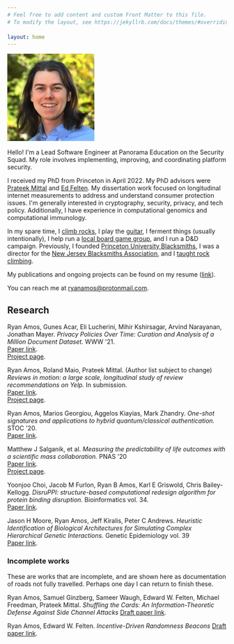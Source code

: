 ```yaml
---
# Feel free to add content and custom Front Matter to this file.
# To modify the layout, see https://jekyllrb.com/docs/themes/#overriding-theme-defaults

layout: home
---
```


<link rel="stylesheet" type="text/css" href="style.css" />

<img class="photo" src="profile.png" width="200"/>

Hello! I'm a Lead Software Engineer at Panorama Education on the Security Squad. My role involves implementing, improving, and coordinating platform security.

I received my PhD from Princeton in April 2022. My PhD advisors were <a href="https://www.princeton.edu/~pmittal/">Prateek Mittal</a> and <a href="https://www.cs.princeton.edu/~felten/">Ed Felten</a>. My dissertation work focused on longitudinal internet measurements to address and understand consumer protection issues. I'm generally interested in cryptography, security, privacy, and tech policy. Additionally, I have experience in computational genomics and computational immunology.

In my spare time, I [climb rocks](https://www.mountainproject.com/user/200319301/ryan-amos), I play the [guitar](/music/), I ferment things (usually intentionally), I help run a [local board game group](https://www.highland-park.games/), and I run a D&D campaign. Previously, I founded [Princeton University Blacksmiths](https://materials.princeton.edu/education/student-organizations/princeton-blacksmiths), I was a director for the [New Jersey Blacksmiths Association](https://njblacksmiths.org), and I [taught rock climbing](https://amga.com/hire-a-guide/?page=CiviCRM&q=civicrm/profile/view&reset=1&id=21643&gid=32).

My publications and ongoing projects can be found on my resume ([link](resume.pdf)).

You can reach me at <a href='mail&#116;&#111;&#58;ry%61na&#109;os&#64;p&#114;oto&#110;&#109;&#37;&#54;1i%&#54;C&#46;c&#37;6Fm'>ryana&#109;o&#115;&#64;prot&#111;nm&#97;i&#108;&#46;&#99;&#111;m</a>.

## Research
Ryan Amos, Gunes Acar, Eli Lucherini, Mihir Kshirsagar, Arvind Narayanan, Jonathan Mayer.
<i>Privacy Policies Over Time: Curation and Analysis of a Million Document Dataset.</i> WWW '21. <br/>
<a href="https://arxiv.org/abs/2008.09159">Paper link</a>.<br/>
<a href="https://privacypolicies.cs.princeton.edu/">Project page</a>.


Ryan Amos, Roland Maio, Prateek Mittal. (Author list subject to change)
<i>Reviews in motion: a large scale, longitudinal study of review recommendations on Yelp.</i> In submission.<br/>
<a href="https://arxiv.org/abs/2202.09005">Paper link</a>.<br/>
<a href="https://sites.google.com/princeton.edu/longitudinal-review-data/home">Project page</a>.

Ryan Amos, Marios Georgiou, Aggelos Kiayias, Mark Zhandry.
<i>One-shot signatures and applications to hybrid quantum/classical authentication.</i> STOC '20. <br/>
<a href="https://par.nsf.gov/servlets/purl/10164786">Paper link</a>.

Matthew J Salganik, et al.
<i>Measuring the predictability of life outcomes with a scientific mass collaboration.</i> PNAS '20<br/>
<a href="https://www.pnas.org/content/117/15/8398">Paper link</a>.<br/>
<a href="https://www.fragilefamilieschallenge.org/">Project page</a>.

Yoonjoo Choi, Jacob M Furlon, Ryan B Amos, Karl E Griswold, Chris Bailey-Kellogg.
<i>DisruPPI: structure-based computational redesign algorithm for protein binding disruption.</i> Bioinformatics vol. 34.<br/>
<a href="https://academic.oup.com/bioinformatics/article/34/13/i245/5045713">Paper link</a>.

Jason H Moore, Ryan Amos, Jeff Kiralis, Peter C Andrews.
<i>Heuristic Identification of Biological Architectures for Simulating Complex Hierarchical Genetic Interactions.</i> Genetic Epidemiology vol. 39<br/>
<a href="https://onlinelibrary.wiley.com/doi/pdfdirect/10.1002/gepi.21865">Paper link</a>.

### Incomplete works
These are works that are incomplete, and are shown here as documentation of roads not fully travelled. Perhaps one day I can return to finish these.


Ryan Amos, Samuel Ginzberg, Sameer Waugh, Edward W. Felten, Michael Freedman, Prateek Mittal.
<i>Shuffling the Cards: An Information-Theoretic Defense Against Side Channel Attacks</i>
<a href="papers/Side_Channel_Mitigation.pdf">Draft paper link</a>.

Ryan Amos, Edward W. Felten.
<i>Incentive-Driven Randomness Beacons</i>
<a href="papers/Incentive_Driven_Randomness_Beacons.pdf">Draft paper link</a>.